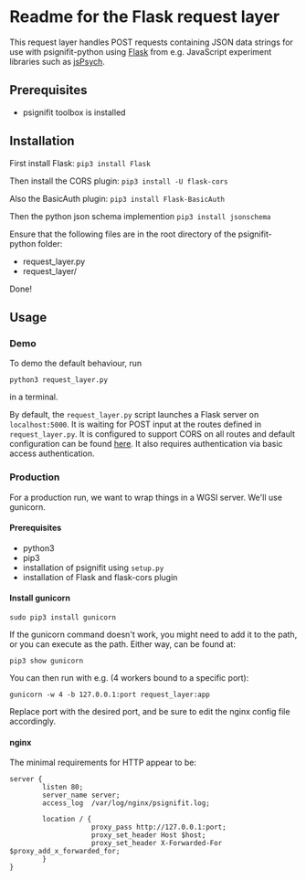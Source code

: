 # Readme for the Flask request layer

This request layer handles POST requests containing JSON data strings for use with psignifit-python using [Flask](https://flask.palletsprojects.com) from  e.g. JavaScript experiment libraries such as [jsPsych](https://www.jspsych.org).

## Prerequisites

- psignifit toolbox is installed

## Installation

First install Flask:
`pip3 install Flask`

Then install the CORS plugin:
`pip3 install -U flask-cors`

Also the BasicAuth plugin:
`pip3 install Flask-BasicAuth`

Then the python json schema implemention
`pip3 install jsonschema`

Ensure that the following files are in the root directory of the psignifit-python folder:
- request_layer.py
- request_layer/

Done!

## Usage

### Demo

To demo the default behaviour, run

`python3 request_layer.py`

in a terminal.

By default, the `request_layer.py` script launches a Flask server on `localhost:5000`. It is waiting for POST input at the routes defined in `request_layer.py`. It is configured to support CORS on all routes and default configuration can be found [here](https://flask-cors.corydolphin.com/en/latest/api.html#extension). It also requires authentication via basic access authentication. 

### Production
For a production run, we want to wrap things in a WGSI server. We'll use gunicorn.

#### Prerequisites

- python3
- pip3
- installation of psignifit using `setup.py`
- installation of Flask and flask-cors plugin

#### Install gunicorn

`sudo pip3 install gunicorn`

If the gunicorn command doesn't work, you might need to add it to the path, or you can execute as the path. Either way, can be found at:

`pip3 show gunicorn`

You can then run with e.g. (4 workers bound to a specific port):

`gunicorn -w 4 -b 127.0.0.1:port request_layer:app`

Replace port with the desired port, and be sure to edit the nginx config file accordingly.

#### nginx

The minimal requirements for HTTP appear to be:

```
server {
		listen 80;
		server_name server;
		access_log  /var/log/nginx/psignifit.log;
		 
		location / {
					proxy_pass http://127.0.0.1:port;
					proxy_set_header Host $host;
					proxy_set_header X-Forwarded-For $proxy_add_x_forwarded_for;
		}
}
```
